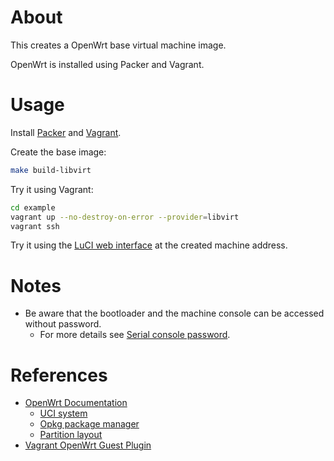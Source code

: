 # About

This creates a OpenWrt base virtual machine image.

OpenWrt is installed using Packer and Vagrant.

# Usage

Install [Packer](https://www.packer.io/) and [Vagrant](https://www.vagrantup.com/).

Create the base image:

```bash
make build-libvirt
```

Try it using Vagrant:

```bash
cd example
vagrant up --no-destroy-on-error --provider=libvirt
vagrant ssh
```

Try it using the [LuCI web interface](https://openwrt.org/docs/guide-user/luci/start) at the created machine address.

# Notes

* Be aware that the bootloader and the machine console can be accessed without password.
  * For more details see [Serial console password](https://oldwiki.archive.openwrt.org/doc/howto/serial.console.password).

# References

* [OpenWrt Documentation](https://openwrt.org/docs)
  * [UCI system](https://openwrt.org/docs/guide-user/base-system/uci)
  * [Opkg package manager](https://openwrt.org/docs/guide-user/additional-software/opkg)
  * [Partition layout](https://openwrt.org/docs/guide-user/installation/openwrt_x86#partition_layout)
* [Vagrant OpenWrt Guest Plugin](https://github.com/hashicorp/vagrant/tree/main/plugins/guests/openwrt)
